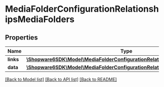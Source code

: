 # MediaFolderConfigurationRelationshipsMediaFolders

## Properties
Name | Type | Description | Notes
------------ | ------------- | ------------- | -------------
**links** | [**\Shopware6SDK\Model\MediaFolderConfigurationRelationshipsMediaFoldersLinks**](MediaFolderConfigurationRelationshipsMediaFoldersLinks.md) |  | [optional] 
**data** | [**\Shopware6SDK\Model\MediaFolderConfigurationRelationshipsMediaFoldersData[]**](MediaFolderConfigurationRelationshipsMediaFoldersData.md) |  | [optional] 

[[Back to Model list]](../../README.md#documentation-for-models) [[Back to API list]](../../README.md#documentation-for-api-endpoints) [[Back to README]](../../README.md)

